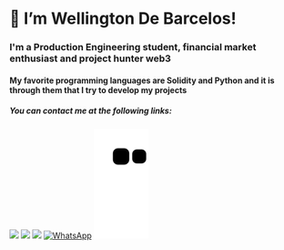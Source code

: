 # 👋 I’m Wellington De Barcelos!
### I'm a Production Engineering student, financial market enthusiast and project hunter web3
#### My favorite programming languages are Solidity and Python and it is through them that I try to develop my projects
##### You can contact me at the following links: 
  <a href = "mailto:wellingtonbarcelosdev@gmail.com"><img src="https://img.shields.io/badge/-Gmail-%23333?style=for-the-badge&logo=gmail&logoColor=white" target="_blank"></a>
  <a href="https://instagram.com/wellingtonbarceloos" target="_blank"><img src="https://img.shields.io/badge/-Instagram-%23E4405F?style=for-the-badge&logo=instagram&logoColor=white" target="_blank"></a>
  <a href="https://www.linkedin.com/in/wellingtonbarcelos" target="_blank"><img src="https://img.shields.io/badge/-LinkedIn-%230077B5?style=for-the-badge&logo=linkedin&logoColor=white" target="_blank"></a> 
  <a target="_blank" href="https://wa.me/+5555984661402"><img align="justify" alt="WhatsApp" src="https://img.shields.io/badge/WhatsApp-25D366?style=for-the-badge&logo=whatsapp&logoColor=white"></a>
  ![Snake animation](https://github.com/rafaballerini/rafaballerini/blob/output/github-contribution-grid-snake.svg)
  

